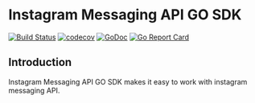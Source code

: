 # Instagram Messaging API GO SDK

[![Build Status](https://github.com/BackAged/instabot/actions/workflows/go.yml/badge.svg?branch=master)](https://github.com/BackAged/instabot/actions)
[![codecov](https://codecov.io/gh/BackAged/instabot/branch/master/graph/badge.svg)](https://codecov.io/gh/BackAged/instabot)
[![GoDoc](http://img.shields.io/badge/go-documentation-blue.svg?style=flat-square)](http://godoc.org/github.com/BackAged/instabot)
[![Go Report Card](https://goreportcard.com/badge/github.com/BackAged/instabot)](https://goreportcard.com/report/github.com/BackAged/instabot)


## Introduction
Instagram Messaging API GO SDK makes it easy to work with instagram messaging API.
